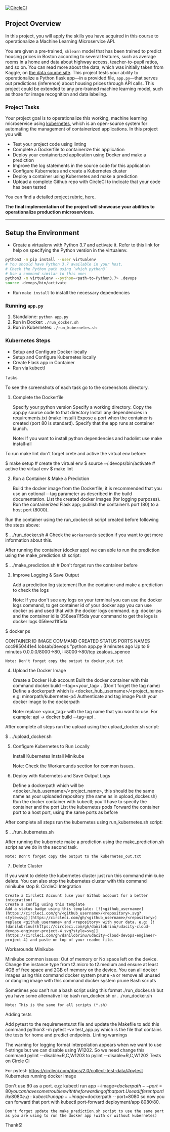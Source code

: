 [![CircleCI](https://dl.circleci.com/status-badge/img/gh/LobSab/udacity-devops-pro4/tree/main.svg?style=svg)](https://dl.circleci.com/status-badge/redirect/gh/LobSab/udacity-devops-pro4/tree/main)


## Project Overview

In this project, you will apply the skills you have acquired in this course to operationalize a Machine Learning Microservice API. 

You are given a pre-trained, `sklearn` model that has been trained to predict housing prices in Boston according to several features, such as average rooms in a home and data about highway access, teacher-to-pupil ratios, and so on. You can read more about the data, which was initially taken from Kaggle, on [the data source site](https://www.kaggle.com/c/boston-housing). This project tests your ability to operationalize a Python flask app—in a provided file, `app.py`—that serves out predictions (inference) about housing prices through API calls. This project could be extended to any pre-trained machine learning model, such as those for image recognition and data labeling.

### Project Tasks

Your project goal is to operationalize this working, machine learning microservice using [kubernetes](https://kubernetes.io/), which is an open-source system for automating the management of containerized applications. In this project you will:
* Test your project code using linting
* Complete a Dockerfile to containerize this application
* Deploy your containerized application using Docker and make a prediction
* Improve the log statements in the source code for this application
* Configure Kubernetes and create a Kubernetes cluster
* Deploy a container using Kubernetes and make a prediction
* Upload a complete Github repo with CircleCI to indicate that your code has been tested

You can find a detailed [project rubric, here](https://review.udacity.com/#!/rubrics/2576/view).

**The final implementation of the project will showcase your abilities to operationalize production microservices.**

---

## Setup the Environment

* Create a virtualenv with Python 3.7 and activate it. Refer to this link for help on specifying the Python version in the virtualenv. 
```bash
python3 -m pip install --user virtualenv
# You should have Python 3.7 available in your host. 
# Check the Python path using `which python3`
# Use a command similar to this one:
python3 -m virtualenv --python=<path-to-Python3.7> .devops
source .devops/bin/activate
```
* Run `make install` to install the necessary dependencies

### Running `app.py`

1. Standalone:  `python app.py`
2. Run in Docker:  `./run_docker.sh`
3. Run in Kubernetes:  `./run_kubernetes.sh`

### Kubernetes Steps

* Setup and Configure Docker locally
* Setup and Configure Kubernetes locally
* Create Flask app in Container
* Run via kubectl


Tasks

To see the screenshots of each task go to the screenshots directory.
1. Complete the Dockerfile

    Specify your python version
    Specify a working directory.
    Copy the app.py source code to that directory
    Install any dependencies in requirements.txt (make install)
    Expose a port when the container is created (port 80 is standard).
    Specify that the app runs at container launch.

    Note: If you want to install python dependencies and hadolint use make install-all

To run make lint don't forget crete and active the virtual env before:

$ make setup # create the virtual env
$ source ~/.devops/bin/activate # active the virtual env
$ make lint

2. Run a Container & Make a Prediction

    Build the docker image from the Dockerfile; it is recommended that you use an optional --tag parameter as described in the build documentation.
    List the created docker images (for logging purposes).
    Run the containerized Flask app; publish the container’s port (80) to a host port (8000).

Run the container using the run_docker.sh script created before following the steps above:

$ . ./run_docker.sh # Check the `Workarounds` section if you want to get more information about this.

After running the container (docker app) we can able to run the prediction using the make_prediction.sh script:

$ . ./make_prediction.sh # Don't forget run the container before

3. Improve Logging & Save Output

    Add a prediction log statement
    Run the container and make a prediction to check the logs

    Note: If you don't see any logs on your terminal you can use the docker logs command, to get container id of your docker app you can use docker ps and used that with the docker logs command. e.g: docker ps and the container id is 056eea11f5da your command to get the logs is docker logs 056eea11f5da

$ docker ps

CONTAINER ID        IMAGE                                               COMMAND                CREATED              STATUS              PORTS                                   NAMES
ccc9850441e4        lobsab/devops                                       "python app.py         9 minutes ago        Up to 9 minutes     0.0.0.0/8000->80, :::8000->80/tcp       zealous_spence

    Note: Don't forget copy the output to docker_out.txt

4. Upload the Docker Image

    Create a Docker Hub account
    Built the docker container with this command docker build --tag=<your_tag> . (Don't forget the tag name)
    Define a dockerpath which is <docker_hub_username>/<project_name> e.g: minorpath/kubernetes-p4
    Authenticate and tag image
    Push your docker image to the dockerpath

    Note: replace <your_tag> with the tag name that you want to use. For example: api -> docker build --tag=api .

After complete all steps run the upload using the upload_docker.sh script:

$ . ./upload_docker.sh

5. Configure Kubernetes to Run Locally

    Install Kubernetes
    Install Minikube

    Note: Check the Workarounds section for common issues.

6. Deploy with Kubernetes and Save Output Logs

    Define a dockerpath which will be <docker_hub_username>/<project_name>, this should be the same name as your uploaded repository (the same as in upload_docker.sh)
    Run the docker container with kubectl; you’ll have to specify the container and the port
    List the kubernetes pods
    Forward the container port to a host port, using the same ports as before

After complete all steps run the kubernetes using run_kubernetes.sh script:

$ . ./run_kubernetes.sh

After running the kubernete make a prediction using the make_prediction.sh script as we do in the second task.

    Note: Don't forget copy the output to the kubernetes_out.txt

7. Delete Cluster

If you want to delete the kubernetes cluster just run this command minikube delete. You can also stop the kubernetes cluster with this command minikube stop
8. CircleCI Integration

    Create a CircleCI Account (use your Github account for a better integration)
    Create a config using this template
    Add a status badge using this template: [![<github_username>](https://circleci.com/gh/<github_username>/<repository>.svg?style=svg)](https://circleci.com/gh/<github_username>/<repository>) replace <github_username> and <repository> with your data. e.g: [![danilobrinu](https://circleci.com/gh/danilobrinu/udacity-cloud-devops-engineer-project-4.svg?style=svg)](https://circleci.com/gh/danilobrinu/udacity-cloud-devops-engineer-project-4) and paste on top of your readme file.

Workarounds
Minikube

Minikube common issues: Out of memory or No space left on the device. Change the instance type from t2.micro to t2.medium and ensure at least 4GB of free space and 2GB of memory on the device. You can all docker images using this command docker system prune -a or remove all unused or dangling image with this command docker system prune
Bash scripts

Sometimes you can't run a bash script using this format ./run_docker.sh but you have some alternative like bash run_docker.sh or . ./run_docker.sh

    Note: This is the same for all scripts (*.sh)

Adding tests

Add pytest to the requirements.txt file and update the Makefile to add this command python3 -m pytest -vv test_app.py which is the file that contains the tests for home and predict endpoints.
Linting warnings

The warning for logging format interpolation appears when we want to use f-strings but we can disable using W1202. So we need change this command pylint --disable=R,C,W1203 to pylint --disable=R,C,W1202
Tests on Circle CI

For pytest: https://circleci.com/docs/2.0/collect-test-data/#pytest
Kubernetes running docker image

Don't use 80 as a port. e.g: kubectl run app --image=$dockerpath --port=80 you can have some troubles with the forwarding of that port. Use a different port like 8080 e.g: kubectl run app --image=$dockerpath --port=8080 so now you can forward that port with kubectl port-forward deployment/app 8080:80.

    Don't forget update the make_prediction.sh script to use the same port as you are using to run the docker app (with or without kubernetes)



ThankS!
